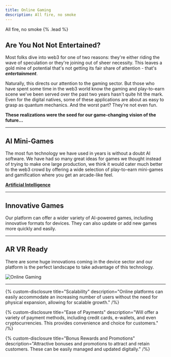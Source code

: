 ```yaml
---
title: Online Gaming
description: All fire, no smoke
---
```


All fire, no smoke {% .lead %}

## Are You Not Not Entertained?

Most folks dive into web3 for one of two reasons: they're either riding the wave of speculation or they're joining out of sheer necessity. This leaves a gold mine of potential that's not getting its fair share of attention - that's _**entertainment**_.

Naturally, this directs our attention to the gaming sector. But those who have spent some time in the web3 world know the gaming and play-to-earn scene we've been served over the past two years hasn't quite hit the mark. Even for the digital natives, some of these applications are about as easy to grasp as quantum mechanics. And the worst part? They're not even fun.

**These realizations were the seed for our game-changing vision of the future...**

---

## AI Mini-Games

The most fun technology we have used in years is without a doubt AI software. We have had so many great ideas for games we thought instead of trying to make one large production, we think it would cater much better to the web3 crowd by offering a wide selection of play-to-earn mini-games and gamification where you get an arcade-like feel.

**[Artificial Intelligence](/docs/platform/artificial-intelligence)**

---

## Innovative Games

Our platform can offer a wider variety of AI-powered games, including innovative formats for devices. They can also update or add new games more quickly and easily.

---

## AR VR Ready

There are some huge innovations coming in the device sector and our platform is the perfect landscape to take advantage of this technology.

![Online Gaming](/images/online_gaming.jpeg)

---

{% custom-disclosure title="Scalability" description="Online platforms can easily accommodate an increasing number of users without the need for physical expansion, allowing for scalable growth." /%}

{% custom-disclosure title="Ease of Payments" description="Will offer a variety of payment methods, including credit cards, e-wallets, and even cryptocurrencies. This provides convenience and choice for customers." /%}

{% custom-disclosure title="Bonus Rewards and Promotions" description="Attractive bonuses and promotions to attract and retain customers. These can be easily managed and updated digitally." /%}

